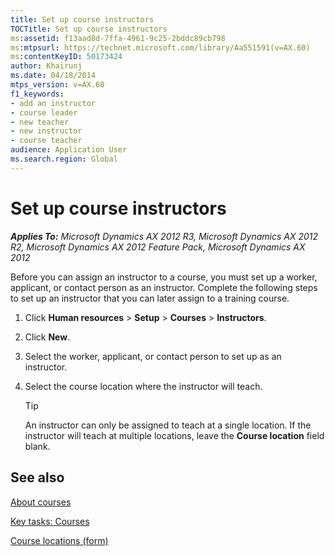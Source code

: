 ```yaml
---
title: Set up course instructors
TOCTitle: Set up course instructors
ms:assetid: f13aad8d-7ffa-4961-9c25-2bddc89cb798
ms:mtpsurl: https://technet.microsoft.com/library/Aa551591(v=AX.60)
ms:contentKeyID: 50173424
author: Khairunj
ms.date: 04/18/2014
mtps_version: v=AX.60
f1_keywords:
- add an instructor
- course leader
- new teacher
- new instructor
- course teacher
audience: Application User
ms.search.region: Global
---
```


# Set up course instructors 


_**Applies To:** Microsoft Dynamics AX 2012 R3, Microsoft Dynamics AX 2012 R2, Microsoft Dynamics AX 2012 Feature Pack, Microsoft Dynamics AX 2012_

Before you can assign an instructor to a course, you must set up a worker, applicant, or contact person as an instructor. Complete the following steps to set up an instructor that you can later assign to a training course.

1.  Click **Human resources** \> **Setup** \> **Courses** \> **Instructors**.

2.  Click **New**.

3.  Select the worker, applicant, or contact person to set up as an instructor.

4.  Select the course location where the instructor will teach.
    

    > [!TIP]
    > <P>An instructor can only be assigned to teach at a single location. If the instructor will teach at multiple locations, leave the <STRONG>Course location</STRONG> field blank.</P>



## See also

[About courses](about-courses.md)

[Key tasks: Courses](key-tasks-courses.md)

[Course locations (form)](https://technet.microsoft.com/library/aa616795\(v=ax.60\))

  


